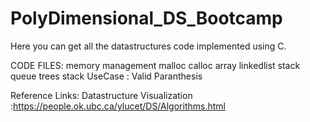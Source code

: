 # PolyDimensional_DS_Bootcamp
Here you can get all the datastructures code implemented using C.

CODE FILES:
memory management
malloc
calloc
array
linkedlist
stack
queue
trees
stack UseCase : Valid Paranthesis

Reference Links:
Datastructure Visualization :https://people.ok.ubc.ca/ylucet/DS/Algorithms.html
